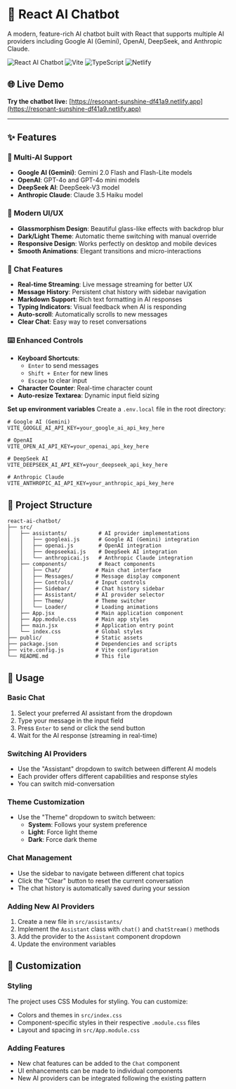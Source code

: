 # 🤖 React AI Chatbot

A modern, feature-rich AI chatbot built with React that supports multiple AI providers including Google AI (Gemini), OpenAI, DeepSeek, and Anthropic Claude.

![React AI Chatbot](https://img.shields.io/badge/React-18.3.1-blue?logo=react)
![Vite](https://img.shields.io/badge/Vite-7.1.3-purple?logo=vite)
![TypeScript](https://img.shields.io/badge/JavaScript-ES6+-yellow?logo=javascript)
![Netlify](https://img.shields.io/badge/Netlify-Deployed-brightgreen?logo=netlify)

## 🌐 Live Demo

**Try the chatbot live:** [https://resonant-sunshine-df41a9.netlify.app](https://resonant-sunshine-df41a9.netlify.app)

---

## ✨ Features

### 🤖 Multi-AI Support
- **Google AI (Gemini)**: Gemini 2.0 Flash and Flash-Lite models
- **OpenAI**: GPT-4o and GPT-4o mini models
- **DeepSeek AI**: DeepSeek-V3 model
- **Anthropic Claude**: Claude 3.5 Haiku model

### 🎨 Modern UI/UX
- **Glassmorphism Design**: Beautiful glass-like effects with backdrop blur
- **Dark/Light Theme**: Automatic theme switching with manual override
- **Responsive Design**: Works perfectly on desktop and mobile devices
- **Smooth Animations**: Elegant transitions and micro-interactions

### 💬 Chat Features
- **Real-time Streaming**: Live message streaming for better UX
- **Message History**: Persistent chat history with sidebar navigation
- **Markdown Support**: Rich text formatting in AI responses
- **Typing Indicators**: Visual feedback when AI is responding
- **Auto-scroll**: Automatically scrolls to new messages
- **Clear Chat**: Easy way to reset conversations

### ⌨️ Enhanced Controls
- **Keyboard Shortcuts**: 
  - `Enter` to send messages
  - `Shift + Enter` for new lines
  - `Escape` to clear input
- **Character Counter**: Real-time character count
- **Auto-resize Textarea**: Dynamic input field sizing


**Set up environment variables**
   Create a `.env.local` file in the root directory:
   ```env
   # Google AI (Gemini)
   VITE_GOOGLE_AI_API_KEY=your_google_ai_api_key_here
   
   # OpenAI
   VITE_OPEN_AI_API_KEY=your_openai_api_key_here
   
   # DeepSeek AI
   VITE_DEEPSEEK_AI_API_KEY=your_deepseek_api_key_here
   
   # Anthropic Claude
   VITE_ANTHROPIC_AI_API_KEY=your_anthropic_api_key_here
   ```





## 📁 Project Structure

```
react-ai-chatbot/
├── src/
│   ├── assistants/          # AI provider implementations
│   │   ├── googleai.js      # Google AI (Gemini) integration
│   │   ├── openai.js        # OpenAI integration
│   │   ├── deepseekai.js    # DeepSeek AI integration
│   │   └── anthropicai.js   # Anthropic Claude integration
│   ├── components/          # React components
│   │   ├── Chat/           # Main chat interface
│   │   ├── Messages/       # Message display component
│   │   ├── Controls/       # Input controls
│   │   ├── Sidebar/        # Chat history sidebar
│   │   ├── Assistant/      # AI provider selector
│   │   ├── Theme/          # Theme switcher
│   │   └── Loader/         # Loading animations
│   ├── App.jsx             # Main application component
│   ├── App.module.css      # Main app styles
│   ├── main.jsx            # Application entry point
│   └── index.css           # Global styles
├── public/                 # Static assets
├── package.json            # Dependencies and scripts
├── vite.config.js          # Vite configuration
└── README.md               # This file
```

## 🎯 Usage

### Basic Chat
1. Select your preferred AI assistant from the dropdown
2. Type your message in the input field
3. Press `Enter` to send or click the send button
4. Wait for the AI response (streaming in real-time)

### Switching AI Providers
- Use the "Assistant" dropdown to switch between different AI models
- Each provider offers different capabilities and response styles
- You can switch mid-conversation

### Theme Customization
- Use the "Theme" dropdown to switch between:
  - **System**: Follows your system preference
  - **Light**: Force light theme
  - **Dark**: Force dark theme

### Chat Management
- Use the sidebar to navigate between different chat topics
- Click the "Clear" button to reset the current conversation
- The chat history is automatically saved during your session



### Adding New AI Providers

1. Create a new file in `src/assistants/`
2. Implement the `Assistant` class with `chat()` and `chatStream()` methods
3. Add the provider to the `Assistant` component dropdown
5. Update the environment variables



## 🎨 Customization

### Styling
The project uses CSS Modules for styling. You can customize:
- Colors and themes in `src/index.css`
- Component-specific styles in their respective `.module.css` files
- Layout and spacing in `src/App.module.css`

### Adding Features
- New chat features can be added to the `Chat` component
- UI enhancements can be made to individual components
- New AI providers can be integrated following the existing pattern


